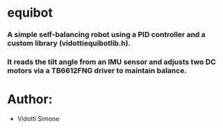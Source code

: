 # equibot
### A simple self-balancing robot using a PID controller and a custom library (vidottiequibotlib.h). 
### It reads the tilt angle from an IMU sensor and adjusts two DC motors via a TB6612FNG driver to maintain balance.
# Author:
* Vidotti Simone
